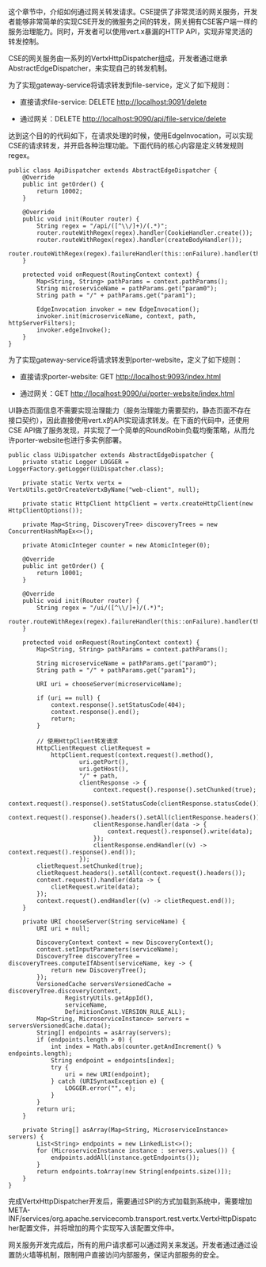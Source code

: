 这个章节中，介绍如何通过网关转发请求。CSE提供了非常灵活的网关服务，开发者能够非常简单的实现CSE开发的微服务之间的转发，网关拥有CSE客户端一样的服务治理能力。同时，开发者可以使用vert.x暴漏的HTTP API，实现非常灵活的转发控制。

CSE的网关服务由一系列的VertxHttpDispatcher组成，开发者通过继承AbstractEdgeDispatcher，来实现自己的转发机制。

为了实现gateway-service将请求转发到file-service，定义了如下规则：

* 直接请求file-service: DELETE [http://localhost:9091/delete](http://localhost:9091/delete)

* 通过网关：DELETE [http://localhost:9090/api/file-service/delete](http://localhost:9090/api/file-service/delete)

达到这个目的的代码如下，在请求处理的时候，使用EdgeInvocation，可以实现CSE的请求转发，并开启各种治理功能。下面代码的核心内容是定义转发规则regex。

```
public class ApiDispatcher extends AbstractEdgeDispatcher {
    @Override
    public int getOrder() {
        return 10002;
    }

    @Override
    public void init(Router router) {
        String regex = "/api/([^\\/]+)/(.*)";
        router.routeWithRegex(regex).handler(CookieHandler.create());
        router.routeWithRegex(regex).handler(createBodyHandler());
        router.routeWithRegex(regex).failureHandler(this::onFailure).handler(this::onRequest);
    }

    protected void onRequest(RoutingContext context) {
        Map<String, String> pathParams = context.pathParams();
        String microserviceName = pathParams.get("param0");
        String path = "/" + pathParams.get("param1");

        EdgeInvocation invoker = new EdgeInvocation();
        invoker.init(microserviceName, context, path, httpServerFilters);
        invoker.edgeInvoke();
    }
}
```

为了实现gateway-service将请求转发到porter-website，定义了如下规则：

* 直接请求porter-website: GET [http://localhost:9093/index.html](http://localhost:9093/index.html)

* 通过网关：GET [http://localhost:9090/ui/porter-website/index.html](http://localhost:9090/ui/porter-website/index.html)

UI静态页面信息不需要实现治理能力（服务治理能力需要契约，静态页面不存在接口契约），因此直接使用vert.x的API实现请求转发。在下面的代码中，还使用CSE API做了服务发现，并实现了一个简单的RoundRobin负载均衡策略，从而允许porter-website也进行多实例部署。

```
public class UiDispatcher extends AbstractEdgeDispatcher {
    private static Logger LOGGER = LoggerFactory.getLogger(UiDispatcher.class);

    private static Vertx vertx = VertxUtils.getOrCreateVertxByName("web-client", null);

    private static HttpClient httpClient = vertx.createHttpClient(new HttpClientOptions());

    private Map<String, DiscoveryTree> discoveryTrees = new ConcurrentHashMapEx<>();

    private AtomicInteger counter = new AtomicInteger(0);

    @Override
    public int getOrder() {
        return 10001;
    }

    @Override
    public void init(Router router) {
        String regex = "/ui/([^\\/]+)/(.*)";
        router.routeWithRegex(regex).failureHandler(this::onFailure).handler(this::onRequest);
    }

    protected void onRequest(RoutingContext context) {
        Map<String, String> pathParams = context.pathParams();

        String microserviceName = pathParams.get("param0");
        String path = "/" + pathParams.get("param1");

        URI uri = chooseServer(microserviceName);

        if (uri == null) {
            context.response().setStatusCode(404);
            context.response().end();
            return;
        }

        // 使用HttpClient转发请求
        HttpClientRequest clietRequest =
            httpClient.request(context.request().method(),
                    uri.getPort(),
                    uri.getHost(),
                    "/" + path,
                    clientResponse -> {
                        context.request().response().setChunked(true);
                        context.request().response().setStatusCode(clientResponse.statusCode());
                        context.request().response().headers().setAll(clientResponse.headers());
                        clientResponse.handler(data -> {
                            context.request().response().write(data);
                        });
                        clientResponse.endHandler((v) -> context.request().response().end());
                    });
        clietRequest.setChunked(true);
        clietRequest.headers().setAll(context.request().headers());
        context.request().handler(data -> {
            clietRequest.write(data);
        });
        context.request().endHandler((v) -> clietRequest.end());
    }

    private URI chooseServer(String serviceName) {
        URI uri = null;

        DiscoveryContext context = new DiscoveryContext();
        context.setInputParameters(serviceName);
        DiscoveryTree discoveryTree = discoveryTrees.computeIfAbsent(serviceName, key -> {
            return new DiscoveryTree();
        });
        VersionedCache serversVersionedCache = discoveryTree.discovery(context,
                RegistryUtils.getAppId(),
                serviceName,
                DefinitionConst.VERSION_RULE_ALL);
        Map<String, MicroserviceInstance> servers = serversVersionedCache.data();
        String[] endpoints = asArray(servers);
        if (endpoints.length > 0) {
            int index = Math.abs(counter.getAndIncrement() % endpoints.length);
            String endpoint = endpoints[index];
            try {
                uri = new URI(endpoint);
            } catch (URISyntaxException e) {
                LOGGER.error("", e);
            }
        }
        return uri;
    }

    private String[] asArray(Map<String, MicroserviceInstance> servers) {
        List<String> endpoints = new LinkedList<>();
        for (MicroserviceInstance instance : servers.values()) {
            endpoints.addAll(instance.getEndpoints());
        }
        return endpoints.toArray(new String[endpoints.size()]);
    }
}
```

完成VertxHttpDispatcher开发后，需要通过SPI的方式加载到系统中，需要增加META-INF/services/org.apache.servicecomb.transport.rest.vertx.VertxHttpDispatcher配置文件，并将增加的两个实现写入该配置文件中。

网关服务开发完成后，所有的用户请求都可以通过网关来发送。开发者通过通过设置防火墙等机制，限制用户直接访问内部服务，保证内部服务的安全。

